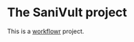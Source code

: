 # The SaniVult project

This is a [workflowr][] project.

[workflowr]: https://github.com/jdblischak/workflowr
